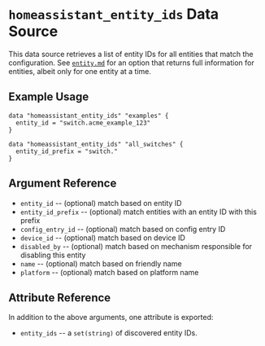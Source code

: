 # `homeassistant_entity_ids` Data Source

This data source retrieves a list of entity IDs for all entities that match the configuration. See [`entity.md`](entity.md) for an option that returns full information for entities, albeit only for one entity at a time.

## Example Usage

```hcl
data "homeassistant_entity_ids" "examples" {
  entity_id = "switch.acme_example_123"
}
```

```hcl
data "homeassistant_entity_ids" "all_switches" {
  entity_id_prefix = "switch."
}
```

## Argument Reference

* `entity_id` -- (optional) match based on entity ID
* `entity_id_prefix` -- (optional) match entities with an entity ID with this prefix
* `config_entry_id` -- (optional) match based on config entry ID
* `device_id` -- (optional) match based on device ID
* `disabled_by` -- (optional) match based on mechanism responsible for disabling this entity
* `name` -- (optional) match based on friendly name
* `platform` -- (optional) match based on platform name

## Attribute Reference

In addition to the above arguments, one attribute is exported:

* `entity_ids` -- a `set(string)` of discovered entity IDs.
